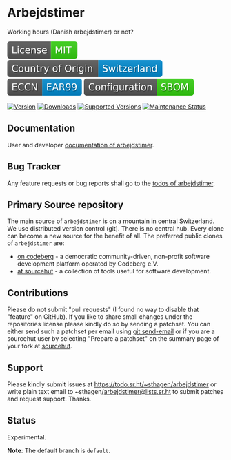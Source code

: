 # Arbejdstimer

Working hours (Danish arbejdstimer) or not?

[![License](docs/badges/license-spdx-mit.svg)](https://git.sr.ht/~sthagen/arbejdstimer/tree/default/item/LICENSE)
[![Country of Origin](docs/badges/country-of-origin-name-switzerland-neutral.svg)](https://git.sr.ht/~sthagen/arbejdstimer/tree/default/item/COUNTRY-OF-ORIGIN)
[![Export Classification Control Number (ECCN)](docs/badges/export-control-classification-number_eccn-ear99-neutral.svg)](https://git.sr.ht/~sthagen/arbejdstimer/tree/default/item/EXPORT-CONTROL-CLASSIFICATION-NUMBER)
[![Configuration](docs/badges/configuration-sbom.svg)](https://git.sr.ht/~sthagen/arbejdstimer/tree/default/item/docs/third-party/README.md)

[![Version](https://img.shields.io/pypi/v/arbejdstimer.svg?style=flat)](https://pypi.python.org/pypi/arbejdstimer/)
[![Downloads](https://static.pepy.tech/badge/arbejdstimer/month)](https://pepy.tech/project/arbejdstimer)
[![Supported Versions](https://img.shields.io/pypi/pyversions/arbejdstimer.svg?style=flat)](https://pypi.python.org/pypi/arbejdstimer/)
[![Maintenance Status](https://img.shields.io/github/commit-activity/y/sthagen/arbejdstimer.svg?style=flat)](https://git.sr.ht/~sthagen/arbejdstimer/log)

## Documentation

User and developer [documentation of arbejdstimer](https://codes.dilettant.life/docs/arbejdstimer).

## Bug Tracker

Any feature requests or bug reports shall go to the [todos of arbejdstimer](https://todo.sr.ht/~sthagen/arbejdstimer).

## Primary Source repository

The main source of `arbejdstimer` is on a mountain in central Switzerland.
We use distributed version control (git).
There is no central hub.
Every clone can become a new source for the benefit of all.
The preferred public clones of `arbejdstimer` are:

* [on codeberg](https://codeberg.org/sthagen/arbejdstimer) - a democratic community-driven, non-profit software development platform operated by Codeberg e.V.
* [at sourcehut](https://git.sr.ht/~sthagen/arbejdstimer) - a collection of tools useful for software development.

## Contributions

Please do not submit "pull requests" (I found no way to disable that "feature" on GitHub).
If you like to share small changes under the repositories license please kindly do so by sending a patchset.
You can either send such a patchset per email using [git send-email](https://git-send-email.io) or 
if you are a sourcehut user by selecting "Prepare a patchset" on the summary page of your fork at [sourcehut](https://git.sr.ht/).

## Support

Please kindly submit issues at https://todo.sr.ht/~sthagen/arbejdstimer or write plain text email to ~sthagen/arbejdstimer@lists.sr.ht to submit patches and request support. Thanks.

## Status

Experimental.

**Note**: The default branch is `default`.
